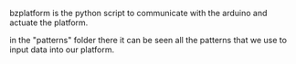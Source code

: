 bzplatform is the python script to communicate with the arduino and actuate the platform.

in the "patterns" folder there it can be seen all the patterns that we use to input data into our platform.